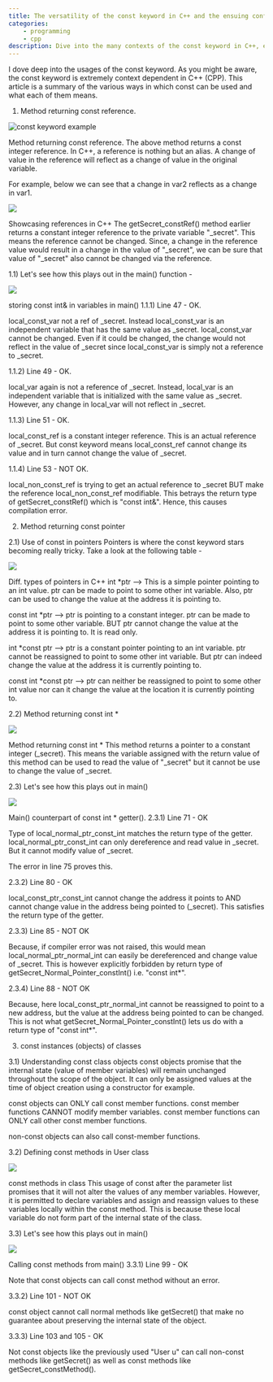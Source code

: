 ```yaml
---
title: The versatility of the const keyword in C++ and the ensuing confusion
categories:
    - programming
    - cpp
description: Dive into the many contexts of the const keyword in C++, explaining const references, pointers, objects, and methods with examples and best practices.
---
```


I dove deep into the usages of the const keyword. As you might be aware, the const keyword is extremely context dependent in C++ (CPP). This article is a summary of the various ways in which const can be used and what each of them means. 

1) Method returning const reference.


![const keyword example](/assets/images/posts/const_keyword_cpp/1.png)

Method returning const reference.
The above method returns a const integer reference. In C++, a reference is nothing but an alias. A change of value in the reference will reflect as a change of value in the original variable.

For example, below we can see that a change in var2 reflects as a change in var1.

![](/assets/images/posts/const_keyword_cpp/2.png)

Showcasing references in C++
The getSecret_constRef() method earlier returns a constant integer reference to the private variable "_secret". This means the reference cannot be changed. Since, a change in the reference value would result in a change in the value of "_secret", we can be sure that value of "_secret" also cannot be changed via the reference.

1.1) Let's see how this plays out in the main() function -

![](/assets/images/posts/const_keyword_cpp/3.png)

storing const int& in variables in main()
1.1.1) Line 47 - OK. 

local_const_var not a ref of _secret. Instead local_const_var is an independent variable that has the same value as _secret. local_const_var cannot be changed. Even if it could be changed, the change would not reflect in the value of _secret since local_const_var is simply not a reference to _secret.

1.1.2) Line 49 - OK. 

local_var again is not a reference of _secret. Instead, local_var is an independent variable that is initialized with the same value as _secret. However, any change in local_var will not reflect in _secret.

1.1.3) Line 51 - OK.

local_const_ref is a constant integer reference. This is an actual reference of _secret. But const keyword means local_const_ref cannot change its value and in turn cannot change the value of _secret.

1.1.4) Line 53 - NOT OK.

local_non_const_ref is trying to get an actual reference to _secret BUT make the reference local_non_const_ref modifiable. This betrays the return type of getSecret_constRef() which is "const int&". Hence, this causes compilation error.

2) Method returning const pointer


2.1) Use of const in pointers
Pointers is where the const keyword stars becoming really tricky. Take a look at the following table - 

![](/assets/images/posts/const_keyword_cpp/4.png)

Diff. types of pointers in C++
int *ptr --> This is a simple pointer pointing to an int value. ptr can be made to point to some other int variable. Also, ptr can be used to change the value at the address it is pointing to. 

const int *ptr --> ptr is pointing to a constant integer. ptr can be made to point to some other variable. BUT ptr cannot change the value at the address it is pointing to. It is read only. 

int *const ptr --> ptr is a constant pointer pointing to an int variable. ptr cannot be reassigned to point to some other int variable. But ptr can indeed change the value at the address it is currently pointing to. 

const int *const ptr --> ptr can neither be reassigned to point to some other int value nor can it change the value at the location it is currently pointing to. 

2.2) Method returning const int *

![](/assets/images/posts/const_keyword_cpp/5.png)

Method returning const int *
This method returns a pointer to a constant integer (_secret). This means the variable assigned with the return value of this method can be used to read the value of "_secret" but it cannot be use to change the value of _secret.

2.3) Let's see how this plays out in main()

![](/assets/images/posts/const_keyword_cpp/6.png)

Main() counterpart of const int * getter().
2.3.1) Line 71 - OK

Type of local_normal_ptr_const_int matches the return type of the getter. local_normal_ptr_const_int can only dereference and read value in _secret. But it cannot modify value of _secret.

The error in line 75 proves this.

2.3.2) Line 80 - OK

local_const_ptr_const_int cannot change the address it points to AND cannot change value in the address being pointed to (_secret). This satisfies the return type of the getter.

2.3.3) Line 85 - NOT OK

Because, if compiler error was not raised, this would mean local_normal_ptr_normal_int can easily be dereferenced and change value of _secret. This is however explicitly forbidden by return type of getSecret_Normal_Pointer_constInt() i.e. "const int*".

2.3.4) Line 88 - NOT OK

Because, here local_const_ptr_normal_int cannot be reassigned to point to a new address, but the value at the address being pointed to can be changed. This is not what getSecret_Normal_Pointer_constInt() lets us do with a return type of "const int*".



3) const instances (objects) of classes


3.1) Understanding const class objects
const objects promise that the internal state (value of member variables) will remain unchanged throughout the scope of the object. It can only be assigned values at the time of object creation using a constructor for example.  

const objects can ONLY call const member functions. const member functions CANNOT modify member variables. const member functions can ONLY call other const member functions.

non-const objects can also call const-member functions.

3.2) Defining const methods in User class

![](/assets/images/posts/const_keyword_cpp/7.png)

const methods in class
This usage of const after the parameter list promises that it will not alter the values of any member variables. However, it is permitted to declare variables and assign and reassign values to these variables locally within the const method. This is because these local variable do not form part of the internal state of the class. 

3.3) Let's see how this plays out in main()

![](/assets/images/posts/const_keyword_cpp/8.png)

Calling const methods from main()
3.3.1) Line 99 - OK

Note that const objects can call const method without an error.

3.3.2) Line 101 - NOT OK

const object cannot call normal methods like getSecret() that make no guarantee about preserving the internal state of the object.

3.3.3) Line 103 and 105 - OK

Not const objects like the previously used "User u" can call non-const methods like getSecret() as well as const methods like getSecret_constMethod().
